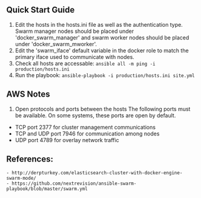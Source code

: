 ## Quick Start Guide
1. Edit the hosts in the hosts.ini file as well as the authentication type. Swarm manager nodes should be placed under 'docker_swarm_manager' and swarm worker nodes should be placed under 'docker_swarm_mworker'.
2. Edit the 'swarm_iface' default variable in the docker role to match the primary iface used to communicate with nodes.
3. Check all hosts are accessable: ```ansible all -m ping -i production/hosts.ini```
4. Run the playbook: ```ansible-playbook -i production/hosts.ini site.yml```

## AWS Notes
1. Open protocols and ports between the hosts
The following ports must be available. On some systems, these ports are open by default.

- TCP port 2377 for cluster management communications
- TCP and UDP port 7946 for communication among nodes
- UDP port 4789 for overlay network traffic

## References: 
	- http://derpturkey.com/elasticsearch-cluster-with-docker-engine-swarm-mode/
	- https://github.com/nextrevision/ansible-swarm-playbook/blob/master/swarm.yml